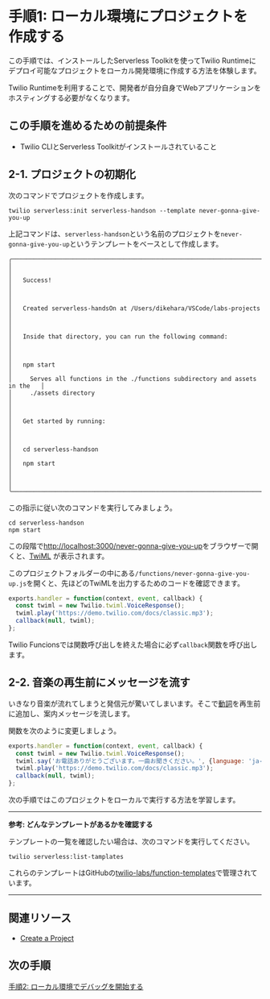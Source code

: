 # 手順1: ローカル環境にプロジェクトを作成する

この手順では、インストールしたServerless Toolkitを使ってTwilio Runtimeにデプロイ可能なプロジェクトをローカル開発環境に作成する方法を体験します。

Twilio Runtimeを利用することで、開発者が自分自身でWebアプリケーションをホスティングする必要がなくなります。

## この手順を進めるための前提条件
- Twilio CLIとServerless Toolkitがインストールされていること

## 2-1. プロジェクトの初期化

次のコマンドでプロジェクトを作成します。

```
twilio serverless:init serverless-handson --template never-gonna-give-you-up
```

上記コマンドは、`serverless-handson`という名前のプロジェクトを`never-gonna-give-you-up`というテンプレートをベースとして作成します。

```
╭──────────────────────────────────────────────────────────────────────────────╮
│                                                                              │
│   Success!                                                                   │
│                                                                              │
│   Created serverless-handsOn at /Users/dikehara/VSCode/labs-projects         │
│                                                                              │
│   Inside that directory, you can run the following command:                  │
│                                                                              │
│   npm start                                                                  │
│     Serves all functions in the ./functions subdirectory and assets in the   │
│     ./assets directory                                                       │
│                                                                              │
│   Get started by running:                                                    │
│                                                                              │
│   cd serverless-handson                                                      │
│   npm start                                                                  │
│                                                                              │
╰──────────────────────────────────────────────────────────────────────────────╯
```

この指示に従い次のコマンドを実行してみましょう。

```
cd serverless-handson
npm start
```

この段階で[http://localhost:3000/never-gonna-give-you-up](http://localhost:3000/never-gonna-give-you-up)をブラウザーで開くと、[TwiML](https://jp.twilio.com/docs/voice/twiml/pay) が表示されます。

このプロジェクトフォルダーの中にある`/functions/never-gonna-give-you-up.js`を開くと、先ほどのTwiMLを出力するためのコードを確認できます。

```js
exports.handler = function(context, event, callback) {
  const twiml = new Twilio.twiml.VoiceResponse();
  twiml.play('https://demo.twilio.com/docs/classic.mp3');
  callback(null, twiml);
};
```

Twilio Funcionsでは関数呼び出しを終えた場合に必ず`callback`関数を呼び出します。

## 2-2. 音楽の再生前にメッセージを流す

いきなり音楽が流れてしまうと発信元が驚いてしまいます。そこで[<Say>動詞](https://jp.twilio.com/docs/voice/twiml/say)を再生前に追加し、案内メッセージを流します。

関数を次のように変更しましょう。

```js
exports.handler = function(context, event, callback) {
  const twiml = new Twilio.twiml.VoiceResponse();
  twiml.say('お電話ありがとうございます。一曲お聞きください。', {language: 'ja-JP'});
  twiml.play('https://demo.twilio.com/docs/classic.mp3');
  callback(null, twiml);
};
```

次の手順ではこのプロジェクトをローカルで実行する方法を学習します。

---
**参考: どんなテンプレートがあるかを確認する**

テンプレートの一覧を確認したい場合は、次のコマンドを実行してください。

```
twilio serverless:list-tamplates
```

これらのテンプレートはGitHubの[twilio-labs/function-templates](https://github.com/twilio-labs/function-templates)で管理されています。

---

## 関連リソース

- [Create a Project](https://www.twilio.com/docs/labs/serverless-toolkit/general-usage#create-a-project)



## 次の手順
[手順2: ローカル環境でデバッグを開始する](02-Local-Debug.md)